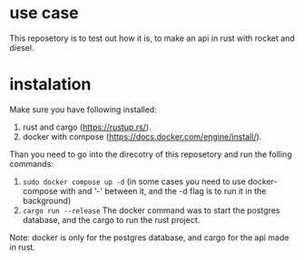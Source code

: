 # use case
This reposetory is to test out how it is, to make an api in rust with rocket and diesel.

# instalation
Make sure you have following installed:
1. rust and cargo (https://rustup.rs/).
2. docker with compose (https://docs.docker.com/engine/install/).

Than you need to go into the direcotry of this reposetory and run the folling commands:
1. `sudo docker compose up -d` (in some cases you need to use docker-compose with and '-' between it, and the -d flag is to run it in the background)
2. `cargo run --release`
The docker command was to start the postgres database, and the cargo to run the rust project.

Note: docker is only for the postgres database, and cargo for the api made in rust.
